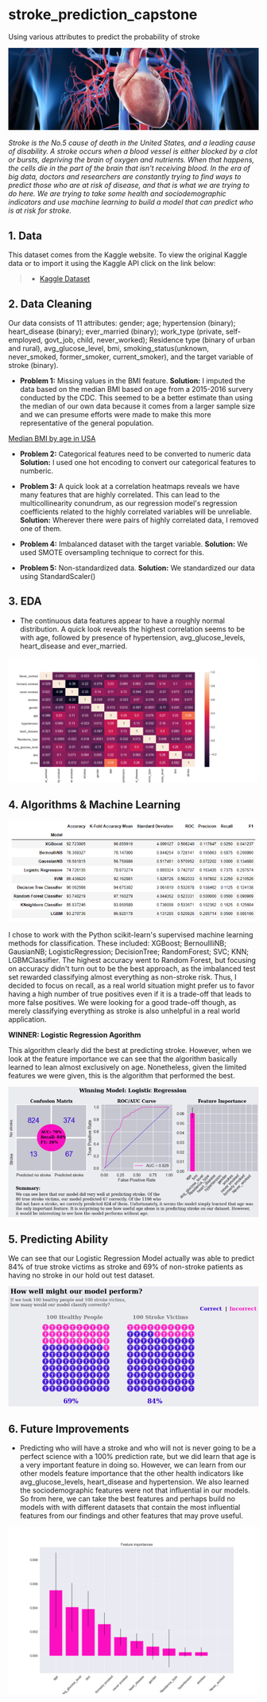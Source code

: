 # stroke_prediction_capstone
Using various attributes to predict the probability of stroke

![cover_photo](./files/cover_photo.jpg)

*Stroke is the No.5 cause of death in the United States, and a leading cause of disability. A stroke occurs when a blood vessel is either blocked by a clot or bursts, depriving the brain of oxygen and nutrients. When that happens, the cells die in the part of the brain that isn't receiving blood. In the era of big data, doctors and researchers are constantly trying to find ways to predict those who are at risk of disease, and that is what we are trying to do here. We are trying to take some health and sociodemographic indicators and use machine learning to build a model that can predict who is at risk for stroke.*

## 1. Data

This dataset comes from the Kaggle website. To view the original Kaggle data or to import it using the Kaggle API click on the link below:

> * [Kaggle Dataset](https://www.kaggle.com/fedesoriano/stroke-prediction-dataset)


## 2. Data Cleaning 

Our data consists of 11 attributes: gender; age; hypertension (binary); heart_disease (binary); ever_married (binary); work_type (private, self-employed, govt_job, child, never_worked); Residence type (binary of urban and rural), avg_glucose_level, bmi, smoking_status(unknown, never_smoked, former_smoker, current_smoker), and the target variable of stroke (binary). 

* **Problem 1:** Missing values in the BMI feature. **Solution:** I imputed the data based on the median BMI based on age from a 2015-2016 survery conducted by the CDC. This seemed to be a better estimate than using the median of our own data because it comes from a larger sample size and we can presume efforts were made to make this more representative of the general population. 

[Median BMI by age in USA](https://dqydj.com/bmi-distribution-by-age-calculator-for-the-united-states/)

* **Problem 2:** Categorical features need to be converted to numeric data  **Solution:** I used one hot encoding to convert our categorical features to numberic. 

* **Problem 3:** A quick look at a correlation heatmaps reveals we have many features that are highly correlated. This can lead to the multicollinearity conundrum, as our regression model's regression coefficients related to the highly correlated variables will be unreliable.  **Solution:** Wherever there were pairs of highly correlated data, I removed one of them. 

* **Problem 4:** Imbalanced dataset with the target variable. **Solution:** We used SMOTE oversampling technique to correct for this.

* **Problem 5:** Non-standardized data. **Solution:** We standardized our data using StandardScaler()

## 3. EDA

* The continuous data features appear to have a roughly normal distribution. A quick look reveals the highest correlation seems to be with age, followed by presence of hypertension, avg_glucose_levels, heart_disease and ever_married. 

![](./files/data_corr.png)

## 4. Algorithms & Machine Learning

![](./files/summary_table.png)

I chose to work with the Python scikit-learn's supervised machine learning methods for classification. These included: XGBoost; BernoullliNB; GausianNB; LogisticRegression; DecisionTree; RandomForest; SVC; KNN; LGBMClassifier. The highest accuracy went to Random Forest, but focusing on accuracy didn't turn out to be the best approach, as the imbalanced test set rewarded classifying almost everything as non-stroke risk. Thus, I decided to focus on recall, as a real world situation might prefer us to favor having a high number of true positives even if it is a trade-off that leads to more false positives. We were looking for a good trade-off though, as merely classifying everything as stroke is also unhelpful in a real world application. 

**WINNER: Logistic Regression Agorithm**

This algorithm clearly did the best at predicting stroke. However, when we look at the feature importance we can see that the algorithm basically learned to lean almost exclusively on age. Nonetheless, given the limited features we were given, this is the algorithm that performed the best. 

![](./files/winner_lr.png)



## 5. Predicting Ability

We can see that our Logistic Regression Model actually was able to predict 84% of true stroke victims as stroke and 69% of non-stroke patients as having no stroke in our hold out test dataset. 

![](./files/predictions.png)

## 6. Future Improvements

* Predicting who will have a stroke and who will not is never going to be a perfect science with a 100% prediction rate, but we did learn that age is a very important feature in doing so. However, we can learn from our other models feature importance that the other health indicators like avg_glucose_levels, heart_disease and hypertension. We also learned the sociodemographic features were not that influential in our models. So from here, we can take the best features and perhaps build no models with with different datasets that contain the most influential features from our findings and other features that may prove useful. 

![](./files/other_feature_imp.png)



